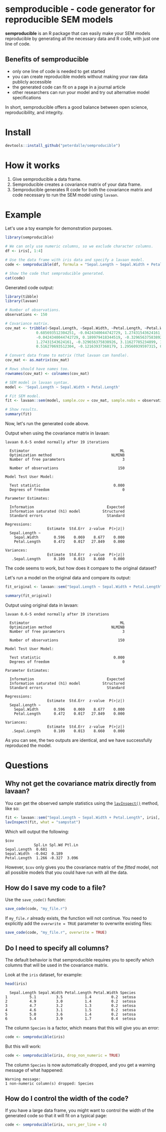 # semproducible - code generator for reproducible SEM models

**semproducible** is an R package that can easily make your SEM models reproducible by generating all the necessary data and R code, with just one line of code.

## Benefits of semproducible

- only one line of code is needed to get started
- you can create reproducible models without making your raw data publicly accessible
- the generated code can fit on a page in a journal article
- other researchers can run your model and try out alternative model specifications

In short, semproducible offers a good balance between open science, reproducibility, and integrity.

# Install

```r
devtools::install_github("peterdalle/semproducible")
```

# How it works

1. Give semproducible a data frame.
2. Semproducible creates a covariance matrix of your data frame.
3. Semproducible generates R code for both the covariance matrix and code necessary to run the SEM model using `lavaan`.

# Example

Let's use a toy example for demonstration purposes.

```r
library(semproducible)

# We can only use numeric columns, so we exclude character columns.
df <- iris[, 1:4]

# Use the data frame with iris data and specify a lavaan model.
code <- semproducible(df, formula = "Sepal.Length ~ Sepal.Width + Petal.Length")

# Show the code that semproducible generated.
cat(code)
```

Generated code output:

```r
library(tibble)
library(lavaan)

# Number of observations.
observations <- 150

# Covariance matrix.
cov_mat <- tribble(~Sepal.Length, ~Sepal.Width, ~Petal.Length, ~Petal.Width,
              0.685693512304251, -0.0424340044742729, 1.27431543624161, 0.516270693512304,               
              -0.0424340044742729, 0.189979418344519, -0.329656375838926, -0.12163937360179,               
              1.27431543624161, -0.329656375838926, 3.11627785234899, 1.29560939597315,               
              0.516270693512304, -0.12163937360179, 1.29560939597315, 0.581006263982103)

# Convert data frame to matrix (that lavaan can handle).
cov_mat <- as.matrix(cov_mat)

# Rows should have names too.
rownames(cov_mat) <- colnames(cov_mat)

# SEM model in lavaan syntax.
model <- 'Sepal.Length ~ Sepal.Width + Petal.Length'

# Fit SEM model.
fit <- lavaan::sem(model, sample.cov = cov_mat, sample.nobs = observations)

# Show results.
summary(fit)
```

Now, let's run the generated code above.

Output when using the covariance matrix in lavaan:

```
lavaan 0.6-5 ended normally after 19 iterations

  Estimator                                         ML
  Optimization method                           NLMINB
  Number of free parameters                          3
                                                      
  Number of observations                           150
                                                      
Model Test User Model:
                                                      
  Test statistic                                 0.000
  Degrees of freedom                                 0

Parameter Estimates:

  Information                                 Expected
  Information saturated (h1) model          Structured
  Standard errors                             Standard

Regressions:
                   Estimate  Std.Err  z-value  P(>|z|)
  Sepal.Length ~                                      
    Sepal.Width       0.596    0.069    8.677    0.000
    Petal.Length      0.472    0.017   27.849    0.000

Variances:
                   Estimate  Std.Err  z-value  P(>|z|)
   .Sepal.Length      0.109    0.013    8.660    0.000
```

The code seems to work, but how does it compare to the original dataset?

Let's run a model on the original data and compare its output:

```r
fit_original <- lavaan::sem("Sepal.Length ~ Sepal.Width + Petal.Length", iris[, 1:4])

summary(fit_original)
```

Output using original data in lavaan:

```
lavaan 0.6-5 ended normally after 19 iterations

  Estimator                                         ML
  Optimization method                           NLMINB
  Number of free parameters                          3
                                                      
  Number of observations                           150
                                                      
Model Test User Model:
                                                      
  Test statistic                                 0.000
  Degrees of freedom                                 0

Parameter Estimates:

  Information                                 Expected
  Information saturated (h1) model          Structured
  Standard errors                             Standard

Regressions:
                   Estimate  Std.Err  z-value  P(>|z|)
  Sepal.Length ~                                      
    Sepal.Width       0.596    0.069    8.677    0.000
    Petal.Length      0.472    0.017   27.849    0.000

Variances:
                   Estimate  Std.Err  z-value  P(>|z|)
   .Sepal.Length      0.109    0.013    8.660    0.000
```

As you can see, the two outputs are identical, and we have successfully reproduced the model.

# Questions

## Why not get the covariance matrix directly from lavaan?

You can get the observed sample statistics using the [`lavInspect()`](https://rdrr.io/cran/lavaan/man/lavInspect.html) method, like so:

```r
fit <- lavaan::sem("Sepal.Length ~ Sepal.Width + Petal.Length", iris[, 1:4])
lavInspect(fit, what = "sampstat")
```

Which will output the following:

```
$cov
             Spl.Ln Spl.Wd Ptl.Ln
Sepal.Length  0.681              
Sepal.Width  -0.042  0.189       
Petal.Length  1.266 -0.327  3.096
```

However, `$cov` only gives you the covariance matrix of the *fitted* model, not all possible models that you could have run with all the data.

## How do I save my code to a file?

Use the `save_code()` function:

```r
save_code(code, "my_file.r")
```

If `my_file.r` already exists, the function will not continue. You need to explicitly add the `overwrite = TRUE` parameter to overwrite existing files:

```r
save_code(code, "my_file.r", overwrite = TRUE)
```

## Do I need to specify all columns?

The default behavior is that semproducible requires you to specify which columns that will be used in the covariance matrix.

Look at the `iris` dataset, for example:

```r
head(iris)
```

```
  Sepal.Length Sepal.Width Petal.Length Petal.Width Species
1          5.1         3.5          1.4         0.2  setosa
2          4.9         3.0          1.4         0.2  setosa
3          4.7         3.2          1.3         0.2  setosa
4          4.6         3.1          1.5         0.2  setosa
5          5.0         3.6          1.4         0.2  setosa
6          5.4         3.9          1.7         0.4  setosa
```

The column `Species` is a factor, which means that this will give you an error:

```r
code <- semproducible(iris)
```

But this will work:

```r
code <- semproducible(iris, drop_non_numeric = TRUE)
```

The column `Species` is now automatically dropped, and you get a warning message of what happened:

```
Warning message:
1 non-numeric column(s) dropped: Species
```

## How do I control the width of the code?

If you have a large data frame, you might want to control the width of the generated code so that it will fit on a typical page:

```r
code <- semproducible(iris, vars_per_line = 4)
```